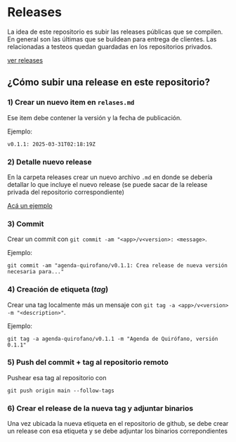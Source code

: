 # Releases

La idea de este repositorio es subir las releases públicas que se compilen. En general son las últimas que se buildean para entrega de clientes. Las relacionadas a testeos quedan guardadas en los repositorios privados.

[ver releases](./releases.md)

## ¿Cómo subir una release en este repositorio?

### 1) Crear un nuevo item en `relases.md`

Ese item debe contener la versión y la fecha de publicación.

Ejemplo:

```
v0.1.1: 2025-03-31T02:18:19Z
```

### 2) Detalle nuevo release

En la carpeta releases crear un nuevo archivo `.md` en donde se debería detallar lo que incluye el nuevo release (se puede sacar de la release privada del repositorio correspondiente)

[Acá un ejemplo](./releases/agenda-quirofano/v0.1.1.md)

### 3) Commit

Crear un commit con `git commit -am "<app>/v<version>: <message>`.

Ejemplo:

```
git commit -am "agenda-quirofano/v0.1.1: Crea release de nueva versión necesaria para..."
```

### 4) Creación de etiqueta (<i>tag</i>)

Crear una tag localmente más un mensaje con `git tag -a <app>/v<version> -m "<description>"`.

Ejemplo:

```
git tag -a agenda-quirofano/v0.1.1 -m "Agenda de Quirófano, versión 0.1.1"
```

### 5) Push del commit + tag al repositorio remoto

Pushear esa tag al repositorio con

```
git push origin main --follow-tags
```

### 6) Crear el release de la nueva tag y adjuntar binarios

Una vez ubicada la nueva etiqueta en el repositorio de github, se debe crear un release con esa etiqueta y se debe adjuntar los binarios correpondientes
